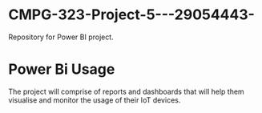 # CMPG-323-Project-5---29054443-
Repository for Power BI project.

# Power Bi Usage
The project will comprise of reports and dashboards that will help them visualise and monitor
the usage of their IoT devices.
